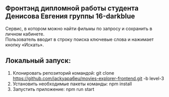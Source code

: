 ## Фронтэнд дипломной работы студента Денисова Евгения группы 16-darkblue  

Сервис, в котором можно найти фильмы по запросу и сохранить в личном кабинете.  
Пользователь вводит в строку поиска ключевые слова и нажимает кнопку «Искать».  


## Локальный запуск:  
1. Клонировать репозиторий командой: git clone https://github.com/jackyapa6eu/movies-explorer-frontend.git -b level-3
2. Установить необходимые пакеты команды: npm install  
3. Запустить приложение: npm run start


  

